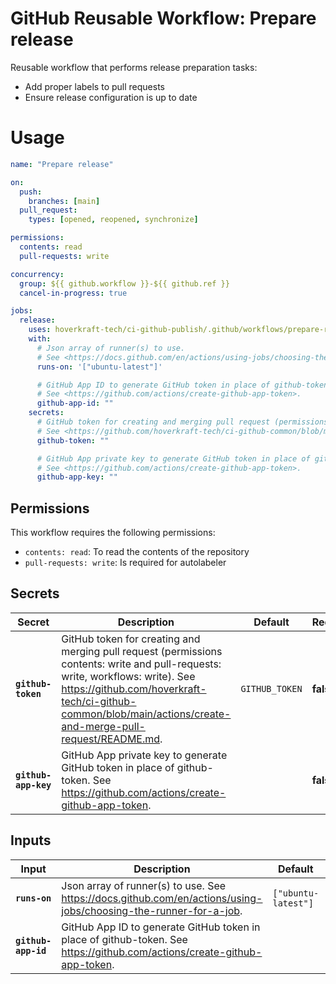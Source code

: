 <!-- start branding -->
<!-- end branding -->
<!-- start title -->

# GitHub Reusable Workflow: Prepare release

<!-- end title -->
<!-- start badges -->
<!-- end badges -->
<!-- start description -->

Reusable workflow that performs release preparation tasks:

- Add proper labels to pull requests
- Ensure release configuration is up to date

<!-- end description -->
<!-- start contents -->
<!-- end contents -->

# Usage

<!-- start usage -->

```yaml
name: "Prepare release"

on:
  push:
    branches: [main]
  pull_request:
    types: [opened, reopened, synchronize]

permissions:
  contents: read
  pull-requests: write

concurrency:
  group: ${{ github.workflow }}-${{ github.ref }}
  cancel-in-progress: true

jobs:
  release:
    uses: hoverkraft-tech/ci-github-publish/.github/workflows/prepare-release.yml@0.7.0
    with:
      # Json array of runner(s) to use.
      # See <https://docs.github.com/en/actions/using-jobs/choosing-the-runner-for-a-job>.
      runs-on: '["ubuntu-latest"]'

      # GitHub App ID to generate GitHub token in place of github-token.
      # See <https://github.com/actions/create-github-app-token>.
      github-app-id: ""
    secrets:
      # GitHub token for creating and merging pull request (permissions contents: write and pull-requests: write, workflows: write).
      # See <https://github.com/hoverkraft-tech/ci-github-common/blob/main/actions/create-and-merge-pull-request/README.md>.
      github-token: ""

      # GitHub App private key to generate GitHub token in place of github-token.
      # See <https://github.com/actions/create-github-app-token>.
      github-app-key: ""
```

<!-- end usage -->

## Permissions

<!-- start permissions -->

This workflow requires the following permissions:

- `contents: read`: To read the contents of the repository
- `pull-requests: write`: Is required for autolabeler

<!-- end permissions -->

## Secrets

<!--
// jscpd:ignore-start
-->

<!-- start secrets -->

| **Secret**                      | **Description**                                                                                                                                                                                                                                   | **Default**               | **Required** |
| ------------------------------- | ------------------------------------------------------------------------------------------------------------------------------------------------------------------------------------------------------------------------------------------------- | ------------------------- | ------------ |
| **<code>github-token</code>**   | GitHub token for creating and merging pull request (permissions contents: write and pull-requests: write, workflows: write). See <https://github.com/hoverkraft-tech/ci-github-common/blob/main/actions/create-and-merge-pull-request/README.md>. | <code>GITHUB_TOKEN</code> | **false**    |
| **<code>github-app-key</code>** | GitHub App private key to generate GitHub token in place of github-token. See <https://github.com/actions/create-github-app-token>.                                                                                                               | <code></code>             | **false**    |

<!-- end secrets -->

## Inputs

<!-- start inputs -->

| **Input**                      | **Description**                                                                                                            | **Default**                    | **Required** |
| ------------------------------ | -------------------------------------------------------------------------------------------------------------------------- | ------------------------------ | ------------ |
| **<code>runs-on</code>**       | Json array of runner(s) to use. See <https://docs.github.com/en/actions/using-jobs/choosing-the-runner-for-a-job>.         | <code>["ubuntu-latest"]</code> | **false**    |
| **<code>github-app-id</code>** | GitHub App ID to generate GitHub token in place of github-token. See <https://github.com/actions/create-github-app-token>. | <code></code>                  | **false**    |

<!-- end inputs -->

<!--
// jscpd:ignore-end
-->

<!-- start outputs -->
<!-- end outputs -->
<!-- start [.github/ghadocs/examples/] -->
<!-- end [.github/ghadocs/examples/] -->
